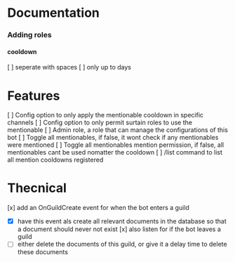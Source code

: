 # Documentation
### Adding roles
#### cooldown
[ ] seperate with spaces
[ ] only up to days


# Features
[ ] Config option to only apply the mentionable cooldown in specific channels
[ ] Config option to only permit surtain roles to use the mentionable
[ ] Admin role, a role that can manage the configurations of this bot
[ ] Toggle all mentionables, if false, it wont check if any mentionables were mentioned
[ ] Toggle all mentionables mention permission, if false, all mentionables cant be used nomatter the cooldown
[ ] /list command to list all mention cooldowns registered


# Thecnical
[x] add an OnGuildCreate event for when the bot enters a guild
- [x] have this event als create all relevant documents in the database so that a document should never not exist
[x] also listen for if the bot leaves a guild
- [ ] either delete the documents of this guild, or give it a delay time to delete these documents
